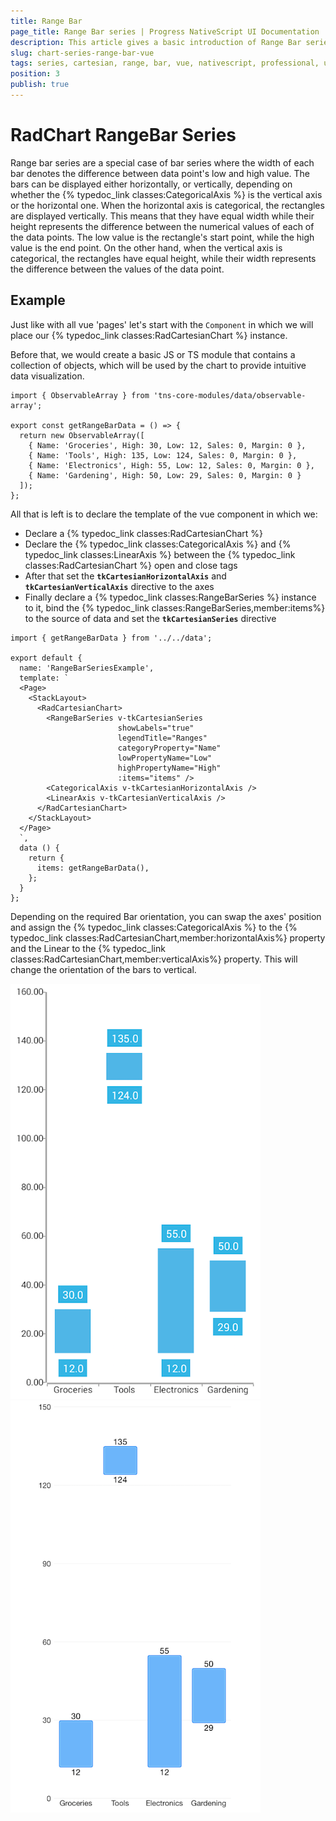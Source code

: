 ```yaml
---
title: Range Bar
page_title: Range Bar series | Progress NativeScript UI Documentation
description: This article gives a basic introduction of Range Bar series and continues with a sample scenario of how Range Bar series are used.
slug: chart-series-range-bar-vue
tags: series, cartesian, range, bar, vue, nativescript, professional, ui
position: 3
publish: true
---
```


# RadChart RangeBar Series
Range bar series are a special case of bar series where the width of each bar denotes the difference between data point's low and high value. The bars can be displayed either horizontally, or vertically, depending on whether the {% typedoc_link classes:CategoricalAxis %} is the vertical axis or the horizontal one. When the horizontal axis is categorical, the rectangles are displayed vertically. This means that they have equal width while their height represents the difference between the numerical values of each of the data points. The low value is the rectangle's start point, while the high value is the end point. On the other hand, when the vertical axis is categorical, the rectangles have equal height, while their width represents the difference between the values of the data point.

## Example
Just like with all vue 'pages' let's start with the `Component` in which we will place our {% typedoc_link classes:RadCartesianChart %} instance.

Before that, we would create a basic JS or TS module that contains a collection of objects, which will be used by the chart to provide intuitive data visualization.

```
import { ObservableArray } from 'tns-core-modules/data/observable-array';

export const getRangeBarData = () => {
  return new ObservableArray([
    { Name: 'Groceries', High: 30, Low: 12, Sales: 0, Margin: 0 },
    { Name: 'Tools', High: 135, Low: 124, Sales: 0, Margin: 0 },
    { Name: 'Electronics', High: 55, Low: 12, Sales: 0, Margin: 0 },
    { Name: 'Gardening', High: 50, Low: 29, Sales: 0, Margin: 0 }
  ]);
};
```

All that is left is to declare the template of the vue component in which we:

- Declare a {% typedoc_link classes:RadCartesianChart %}
- Declare the {% typedoc_link classes:CategoricalAxis %} and {% typedoc_link classes:LinearAxis %} between the {% typedoc_link classes:RadCartesianChart %} open and close tags
- After that set the **`tkCartesianHorizontalAxis`** and **`tkCartesianVerticalAxis`** directive to the axes
- Finally declare a {% typedoc_link classes:RangeBarSeries %} instance to it, bind the {% typedoc_link classes:RangeBarSeries,member:items%} to the source of data and set the **`tkCartesianSeries`** directive

```
import { getRangeBarData } from '../../data';

export default {
  name: 'RangeBarSeriesExample',
  template: `
  <Page>
    <StackLayout>
      <RadCartesianChart>
        <RangeBarSeries v-tkCartesianSeries
                        showLabels="true"
                        legendTitle="Ranges"
                        categoryProperty="Name"
                        lowPropertyName="Low"
                        highPropertyName="High"
                        :items="items" />
        <CategoricalAxis v-tkCartesianHorizontalAxis />
        <LinearAxis v-tkCartesianVerticalAxis />
      </RadCartesianChart>
    </StackLayout>
  </Page>
  `,
  data () {
    return {
      items: getRangeBarData(),
    };
  }
};
```

Depending on the required Bar orientation, you can swap the axes' position and assign the {% typedoc_link classes:CategoricalAxis %} to the {% typedoc_link classes:RadCartesianChart,member:horizontalAxis%} property and the Linear to the {% typedoc_link classes:RadCartesianChart,member:verticalAxis%} property. This will change the orientation of the bars to vertical.

![Cartesian chart: Range bar series](images/range_bar_series_android.png "Range bar series on Android.") ![Cartesian chart: Range bar series](images/range_bar_series_ios.png "Range bar series on iOS.")
